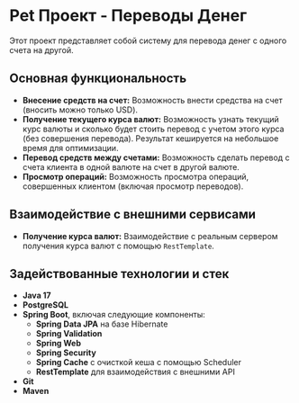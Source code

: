 # Pet Проект - Переводы Денег

Этот проект представляет собой систему для перевода денег с одного счета на другой.

## Основная функциональность

- **Внесение средств на счет:** Возможность внести средства на счет (вносить можно только USD).
- **Получение текущего курса валют:** Возможность узнать текущий курс валюты и сколько будет стоить перевод с учетом этого курса (без совершения перевода). Результат кешируется на небольшое время для оптимизации.
- **Перевод средств между счетами:** Возможность сделать перевод с счета клиента в одной валюте на счет в другой валюте.
- **Просмотр операций:** Возможность просмотра операций, совершенных клиентом (включая просмотр переводов).

## Взаимодействие с внешними сервисами

- **Получение курса валют:** Взаимодействие с реальным сервером получения курса валют с помощью `RestTemplate`.

## Задействованные технологии и стек

- **Java 17**
- **PostgreSQL**
- **Spring Boot**, включая следующие компоненты:
  - **Spring Data JPA** на базе Hibernate
  - **Spring Validation**
  - **Spring Web**
  - **Spring Security**
  - **Spring Cache** с очисткой кеша с помощью Scheduler
  - **RestTemplate** для взаимодействия с внешними API
- **Git**
- **Maven**
